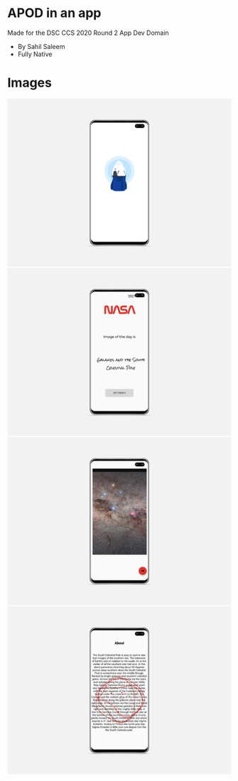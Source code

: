 # APOD in an app
Made for the DSC CCS 2020 Round 2 App Dev Domain
 - By Sahil Saleem
 - Fully Native

# Images


![Image1](1.png)
![Image2](2.png)
![Image3](3.png)
![Image4](4.png)

